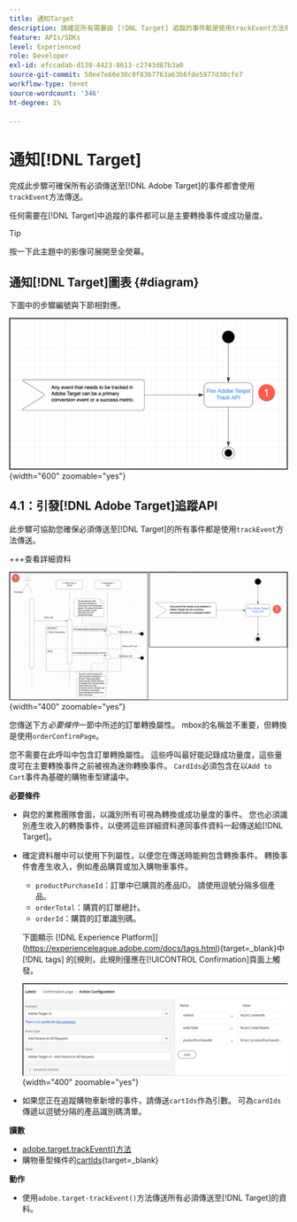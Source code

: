 ```yaml
---
title: 通知Target
description: 請確定所有需要由 [!DNL Target] 追蹤的事件都是使用trackEvent方法傳送。
feature: APIs/SDKs
level: Experienced
role: Developer
exl-id: efccadab-d139-4423-8613-c2743d87b3a0
source-git-commit: 50ee7e66e30c0f8367763a63b6fde5977d30cfe7
workflow-type: tm+mt
source-wordcount: '346'
ht-degree: 1%

---
```


# 通知[!DNL Target]

完成此步驟可確保所有必須傳送至[!DNL Adobe Target]的事件都會使用`trackEvent`方法傳送。

任何需要在[!DNL Target]中追蹤的事件都可以是主要轉換事件或成功量度。

>[!TIP]
>
>按一下此主題中的影像可展開至全熒幕。

## 通知[!DNL Target]圖表 {#diagram}

下圖中的步驟編號與下節相對應。

![通知目標圖表](/help/dev/patterns/recs-atjs/assets/diagram-notify-target.png){width="600" zoomable="yes"}

## 4.1：引發[!DNL Adobe Target]追蹤API

此步驟可協助您確保必須傳送至[!DNL Target]的所有事件都是使用`trackEvent`方法傳送。

+++查看詳細資料

![引發Adobe Target追蹤API圖表](/help/dev/patterns/recs-atjs/assets/fire-adobe-target-track-api-diagram-combined.png){width="400" zoomable="yes"}

您傳送下方&#x200B;*必要條件*&#x200B;一節中所述的訂單轉換屬性。 mbox的名稱並不重要，但轉換是使用`orderConfirmPage`。

您不需要在此呼叫中包含訂單轉換屬性。 這些呼叫最好能記錄成功量度，這些量度可在主要轉換事件之前被視為迷你轉換事件。 `CardIds`必須包含在以`Add to Cart`事件為基礎的購物車型建議中。

**必要條件**

* 與您的業務團隊會面，以識別所有可視為轉換或成功量度的事件。 您也必須識別產生收入的轉換事件，以便將這些詳細資料連同事件資料一起傳送給[!DNL Target]。
* 確定資料層中可以使用下列屬性，以便您在傳送時能夠包含轉換事件。 轉換事件會產生收入，例如產品購買或加入購物車事件。

   * `productPurchaseId`：訂單中已購買的產品ID。 請使用逗號分隔多個產品。
   * `orderTotal`：購買的訂單總計。
   * `orderId`：購買的訂單識別碼。

  下圖顯示 [!DNL Experience Platform]](https://experienceleague.adobe.com/docs/tags.html){target=_blank}中 [!DNL tags] 的[規則，此規則僅應在[!UICONTROL Confirmation]頁面上觸發。

  ![動作設定頁面](/help/dev/patterns/recs-atjs/assets/action-configuration.png){width="400" zoomable="yes"}

* 如果您正在追蹤購物車新增的事件，請傳送`cartIds`作為引數。 可為`cardIds`傳遞以逗號分隔的產品識別碼清單。

**讀數**

* [adobe.target.trackEvent()方法](/help/dev/implement/client-side/atjs/atjs-functions/adobe-target-trackevent.md)
* 購物車型條件的[cartIds](https://experienceleague.adobe.com/docs/target/using/recommendations/criteria/base-the-recommendation-on-a-recommendation-key.html?lang=en#cart-based){target=_blank}

**動作**

* 使用`adobe.target-trackEvent()`方法傳送所有必須傳送至[!DNL Target]的資料。
